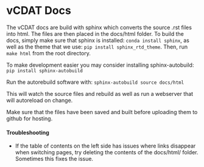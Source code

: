 # vCDAT Docs

The vCDAT docs are build with sphinx which converts the source .rst files into html. The files are then placed in the docs/html folder. To build the docs, simply make sure that sphinx is installed: `conda install sphinx`, as well as the theme that we use: `pip install sphinx_rtd_theme`. Then, run `make html` from the root directory.

To make development easier you may consider installing sphinx-autobuild: `pip install sphinx-autobuild`

Run the autorebuild software with: `sphinx-autobuild source docs/html`

This will watch the source files and rebuild as well as run a webserver that will autoreload on change. 

Make sure that the files have been saved and built before uploading them to github for hosting. 


#### Troubleshooting

* If the table of contents on the left side has issues where links disappear when switching pages, try deleting the contents of the docs/html/ folder. Sometimes this fixes the issue. 


